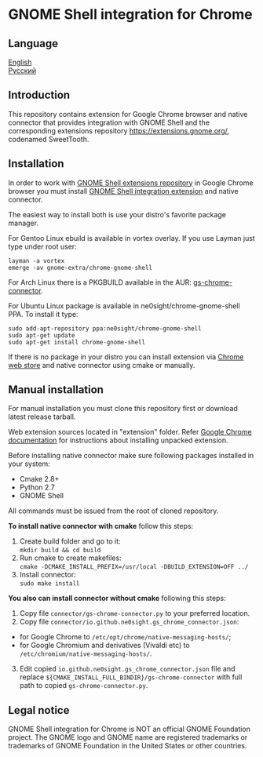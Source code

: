 GNOME Shell integration for Chrome
============================================

Language
------------
[English](README.md)  
[Русский](README.ru.md)

Introduction
------------

This repository contains extension for Google Chrome browser and native
connector that provides integration with GNOME Shell and the corresponding
extensions repository https://extensions.gnome.org/, codenamed SweetTooth.

Installation
------------

In order to work with [GNOME Shell extensions repository](https://extensions.gnome.org/) in Google Chrome browser you must install [GNOME Shell integration extension](https://chrome.google.com/webstore/detail/gnome-shell-integration/gphhapmejobijbbhgpjhcjognlahblep) and native connector.

The easiest way to install both is use your distro's favorite package manager.

For Gentoo Linux ebuild is available in vortex overlay. If you use Layman just type under root user:
```
layman -a vortex
emerge -av gnome-extra/chrome-gnome-shell
```

For Arch Linux there is a PKGBUILD available in the AUR: [gs-chrome-connector](https://aur.archlinux.org/packages/gs-chrome-connector-git/).

For Ubuntu Linux package is available in ne0sight/chrome-gnome-shell PPA. To install it type:
```
sudo add-apt-repository ppa:ne0sight/chrome-gnome-shell
sudo apt-get update
sudo apt-get install chrome-gnome-shell
```

If there is no package in your distro you can install extension via [Chrome web store](https://chrome.google.com/webstore/detail/gnome-shell-integration/gphhapmejobijbbhgpjhcjognlahblep)
and native connector using cmake or manually.

Manual installation
------------

For manual installation you must clone this repository first or download latest release tarball.

Web extension sources located in "extension" folder. Refer [Google Chrome documentation](https://developer.chrome.com/extensions/getstarted#unpacked) for instructions about installing unpacked extension.

Before installing native connector make sure following packages installed in your system:
* Cmake 2.8+
* Python 2.7
* GNOME Shell

All commands must be issued from the root of cloned repository.

**To install native connector with cmake** follow this steps:

1. Create build folder and go to it:  
`mkdir build && cd build`
2. Run cmake to create makefiles:  
`cmake -DCMAKE_INSTALL_PREFIX=/usr/local -DBUILD_EXTENSION=OFF ../`
3. Install connector:  
`sudo make install`

**You also can install connector without cmake** following this steps:

1. Copy file `connector/gs-chrome-connector.py` to your preferred location.
2. Copy file `connector/io.github.ne0sight.gs_chrome_connector.json`:
  * for Google Chrome to `/etc/opt/chrome/native-messaging-hosts/`;
  * for Google Chromium and derivatives (Vivaldi etc) to `/etc/chromium/native-messaging-hosts/`.
3. Edit copied `io.github.ne0sight.gs_chrome_connector.json` file and replace `${CMAKE_INSTALL_FULL_BINDIR}/gs-chrome-connector` with full path to copied `gs-chrome-connector.py`.

Legal notice
------------

GNOME Shell integration for Chrome is NOT an official GNOME Foundation project.
The GNOME logo and GNOME name are registered trademarks or trademarks of GNOME Foundation in the United States or other countries.

